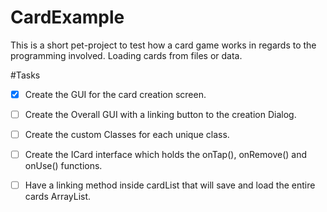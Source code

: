 CardExample
===========

This is a short pet-project to test how a card game works in regards to the programming involved. Loading cards from files
or data.

#Tasks
- [X] Create the GUI for the card creation screen.
- [ ] Create the Overall GUI with a linking button to the creation Dialog.
- [ ] Create the custom Classes for each unique class.
- [ ] Create the ICard interface which holds the onTap(), onRemove() and onUse() functions.
- [ ] Have a linking method inside cardList that will save and load the entire cards ArrayList.

